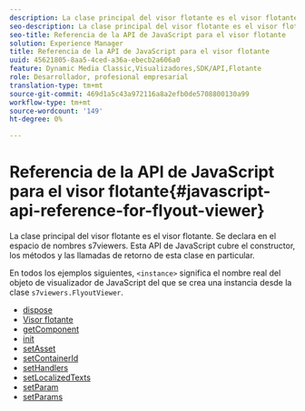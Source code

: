 ```yaml
---
description: La clase principal del visor flotante es el visor flotante. Se declara en el espacio de nombres s7viewers. Esta API de JavaScript cubre el constructor, los métodos y las llamadas de retorno de esta clase en particular.
seo-description: La clase principal del visor flotante es el visor flotante. Se declara en el espacio de nombres s7viewers. Esta API de JavaScript cubre el constructor, los métodos y las llamadas de retorno de esta clase en particular.
seo-title: Referencia de la API de JavaScript para el visor flotante
solution: Experience Manager
title: Referencia de la API de JavaScript para el visor flotante
uuid: 45621805-8aa5-4ced-a36a-ebecb2a606a0
feature: Dynamic Media Classic,Visualizadores,SDK/API,Flotante
role: Desarrollador, profesional empresarial
translation-type: tm+mt
source-git-commit: 469d1a5c43a972116a8a2efb0de5708800130a99
workflow-type: tm+mt
source-wordcount: '149'
ht-degree: 0%

---
```



# Referencia de la API de JavaScript para el visor flotante{#javascript-api-reference-for-flyout-viewer}

La clase principal del visor flotante es el visor flotante. Se declara en el espacio de nombres s7viewers. Esta API de JavaScript cubre el constructor, los métodos y las llamadas de retorno de esta clase en particular.

En todos los ejemplos siguientes, `<instance>` significa el nombre real del objeto de visualizador de JavaScript del que se crea una instancia desde la clase `s7viewers.FlyoutViewer`.

* [dispose](r-html5-flyout-viewer-20-javascriptapiref-dispose.md)
* [Visor flotante](r-html5-flyout-viewer-20-javascriptapiref-.flyoutviewer.md)
* [getComponent](r-html5-flyout-viewer-20-javascriptapiref-getcomponent.md)
* [init](r-html5-flyout-viewer-20-javascriptapiref-init.md)
* [setAsset](r-html5-flyout-viewer-20-javascriptapiref-setasset.md)
* [setContainerId](r-html5-flyout-viewer-20-javascriptapiref-.setcontainerid.md)
* [setHandlers](r-html5-flyout-viewer-20-javascriptapiref-sethandlers.md)
* [setLocalizedTexts](r-html5-flyout-viewer-20-javascriptapiref-setlocalizedtexts.md)
* [setParam](r-html5-flyout-viewer-20-javascriptapiref-setparam.md)
* [setParams](r-html5-flyout-viewer-20-javascriptapiref-setparams.md)
